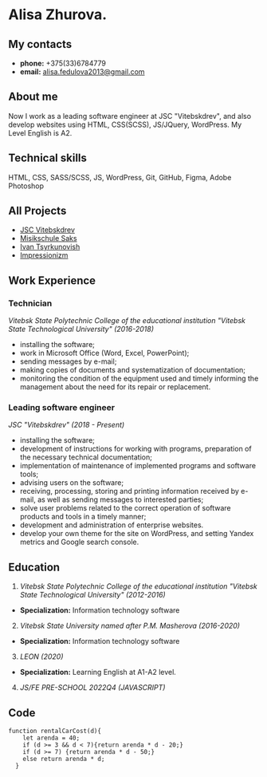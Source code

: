 # **Alisa Zhurova.**

## **My contacts**
* **phone:** +375(33)6784779 
* **email:** alisa.fedulova2013@gmail.com

## **About me**

Now I work as a leading software engineer at JSC "Vitebskdrev", and also develop websites using HTML, CSS(SCSS), JS/JQuery, WordPress. My Level English is A2.

## **Technical skills**
HTML, CSS, SASS/SCSS, JS, WordPress, Git, GitHub, Figma, Adobe Photoshop

## **All Projects**

* [JSC Vitebskdrev](https://vitebskdrev.com/)
* [Misikschule Saks](https://musikschule-saks.de/)
* [Ivan Tsyrkunovish](https://hi360v.com/)
* [Impressionizm](https://zhurova2022.github.io/impressionizm/)

## **Work Experience**

### **Technician**
*Vitebsk State Polytechnic College of the educational institution "Vitebsk State Technological University" (2016-2018)*

* installing the software;
* work in Microsoft Office (Word, Excel, PowerPoint);
* sending messages by e-mail;
* making copies of documents and systematization of documentation;
* monitoring the condition of the equipment used and timely informing the management about the need for its repair or replacement.

### **Leading software engineer**
*JSC "Vitebskdrev" (2018 - Present)*

* installing the software;
* development of instructions for working with programs, preparation of the necessary technical documentation;
* implementation of maintenance of implemented programs and software tools;
* advising users on the software;
* receiving, processing, storing and printing information received by e-mail, as well as sending messages to interested parties;
* solve user problems related to the correct operation of software products and tools in a timely manner;
* development and administration of enterprise websites.
* develop your own theme for the site on WordPress, and setting Yandex  metrics and Google search console.

## **Education**

1. *Vitebsk State Polytechnic College of the educational institution "Vitebsk State Technological University" (2012-2016)*
* **Specialization:** Information technology software

2. *Vitebsk State University named after P.M. Masherova (2016-2020)*
* **Specialization:** Information technology software

3. *LEON (2020)*
* **Specialization:** Learning English at A1-A2 level. 

4. *JS/FE PRE-SCHOOL 2022Q4 (JAVASCRIPT)*

## **Code**

```
function rentalCarCost(d){
    let arenda = 40; 
    if (d >= 3 && d < 7){return arenda * d - 20;}
    if (d >= 7) {return arenda * d - 50;}
    else return arenda * d;
  }      
```